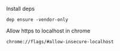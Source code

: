 
Install deps

```
dep ensure -vendor-only

```

Allow https to localhost in chrome
```
chrome://flags/#allow-insecure-localhost
```
